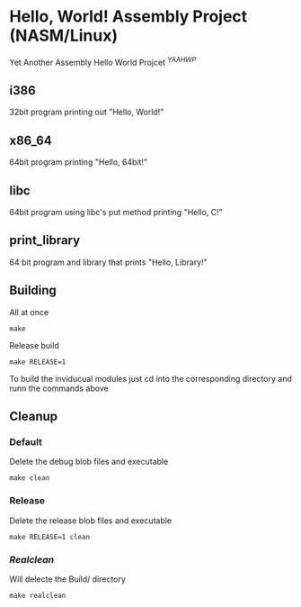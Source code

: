 # Hello, World! Assembly Project (NASM/Linux) 
Yet Another Assembly Hello World Projcet <sup>_YAAHWP_</sup>

## i386
32bit program printing out "Hello, World!"

## x86_64
64bit program printing "Hello, 64bit!"

## libc
64bit program using libc's put method printing "Hello, C!"

## print_library
64 bit program and library that prints "Hello, Library!"

## Building
All at once

`make`

Release build

`make RELEASE=1`

To build the inviducual modules just cd into the corresponding directory and runn the commands above

## Cleanup
### Default
Delete the debug blob files and executable

`make clean`

### Release
Delete the release blob files and executable

`make RELEASE=1 clean`

### _Realclean_
Will delecte the Build/ directory

`make realclean`
